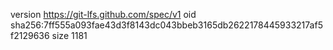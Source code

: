 version https://git-lfs.github.com/spec/v1
oid sha256:7ff555a093fae43d3f8143dc043bbeb3165db2622178445933217af5f2129636
size 1181
